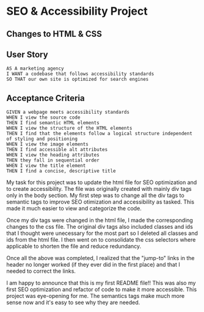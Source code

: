 # SEO & Accessibility Project

## Changes to HTML & CSS

## User Story

```
AS A marketing agency
I WANT a codebase that follows accessibility standards
SO THAT our own site is optimized for search engines
```

## Acceptance Criteria

```
GIVEN a webpage meets accessibility standards
WHEN I view the source code
THEN I find semantic HTML elements
WHEN I view the structure of the HTML elements
THEN I find that the elements follow a logical structure independent of styling and positioning
WHEN I view the image elements
THEN I find accessible alt attributes
WHEN I view the heading attributes
THEN they fall in sequential order
WHEN I view the title element
THEN I find a concise, descriptive title
```
My task for this project was to update the html file for SEO optimization and to create accessibility. The file was originally created with mainly div tags only in the body section. My first step was to change all the div tags to semantic tags to improve SEO otimization and accessibility as tasked. This made it much easier to view and categorize the code. 

Once my div tags were changed in the html file, I made the corresponding changes to the css file. The original div tags also included classes and ids that I thought were unecessary for the most part so I deleted all classes and ids from the html file. I then went on to consolidate the css selectors where applicable to shorten the file and reduce redundancy. 

Once all the above was completed, I realized that the "jump-to" links in the header no longer worked (if they ever did in the first place) and that I needed to correct the links.

I am happy to announce that this is my first README file!! This was also my first SEO optimization and refactor of code to make it more accessible. This project was eye-opening for me. The semantics tags make much more sense now and it's easy to see why they are needed.

